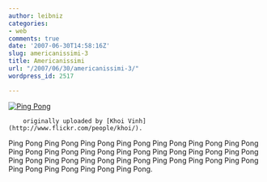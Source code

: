 ```yaml
---
author: leibniz
categories:
- web
comments: true
date: '2007-06-30T14:58:16Z'
slug: americanissimi-3
title: Americanissimi
url: "/2007/06/30/americanissimi-3/"
wordpress_id: 2517

---
```

[![Ping Pong](http://farm2.static.flickr.com/1086/672301920_932acbf7ab_t.jpg)](http://www.flickr.com/photos/khoi/672301920/)  

	
		originally uploaded by [Khoi Vinh](http://www.flickr.com/people/khoi/).
	



Ping Pong Ping Pong Ping Pong Ping Pong Ping Pong Ping Pong Ping Pong Ping Pong Ping Pong Ping Pong Ping Pong Ping Pong Ping Pong Ping Pong Ping Pong Ping Pong Ping Pong Ping Pong Ping Pong Ping Pong Ping Pong Ping Pong Ping Pong Ping Pong Ping Pong.
  

